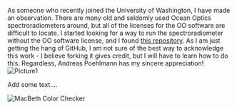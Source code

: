 As someone who recently joined the University of Washington, I have made an observation.  There are many old and seldomly used Ocean Optics spectroradiometers around, but all of the licenses for the OO software are difficult to locate.  I started looking for a way to run the spectroradiometer without the OO software license, and I found [this repository](https://github.com/ap--/python-seabreeze).  As I am just getting the hang of GitHub, I am not sure of the best way to acknowledge this work - I believe forking it gives credit, but I will have to learn how to do this.  Regardless, Andreas Poehlmann has my sincere appreciation!
![Picture1](https://github.com/timrobinson/Frugal-Spectroscopy/assets/15863043/32b8a3bf-b5a7-4115-9d87-dc1c4be6e730)

Add some text....

![MacBeth Color Checker](https://github.com/timrobinson/Frugal-Spectroscopy/assets/15863043/0b6773f8-d14f-40f0-859b-9f362c6742a5)
